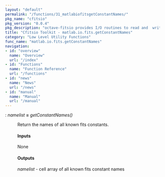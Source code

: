 ```yaml
---
layout: "default"
permalink: "/functions/31_matlabiofitsgetConstantNames/"
pkg_name: "cfitsio"
pkg_version: "0.0.4"
pkg_description: "octave-fitsio provides I/O routines to read and  write FITS (Flexible Image Transport System) files."
title: "Cfitsio Toolkit - matlab.io.fits.getConstantNames"
category: "Low Level Utility Functions"
func_name: "matlab.io.fits.getConstantNames"
navigation:
- id: "overview"
  name: "Overview"
  url: "/index"
- id: "Functions"
  name: "Function Reference"
  url: "/functions"
- id: "news"
  name: "News"
  url: "/news"
- id: "manual"
  name: "Manual"
  url: "/manual"
---
```

<dl class="def">
<dt id="index-_003d"><span class="category">: </span><span><em><var>namelist</var></em> <strong>=</strong> <em>getConstantNames()</em><a href='#index-_003d' class='copiable-anchor'></a></span></dt>
<dd><p>Return the names of all known fits constants.
</p>
<span id="Inputs"></span><h4 class="subsubheading">Inputs</h4>
<p>None
</p>
<span id="Outputs"></span><h4 class="subsubheading">Outputs</h4>
<p><var>namelist</var> - cell array of all known fits constant names
</p>
</dd></dl>